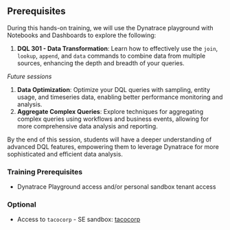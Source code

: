 ## Prerequisites

During this hands-on training, we will use the Dynatrace playground with Notebooks and Dashboards to explore the following:

1. **DQL 301 - Data Transformation**: Learn how to effectively use the `join`, `lookup`, `append`, and `data` commands to combine data from multiple sources, enhancing the depth and breadth of your queries.

*Future sessions*
1.	**Data Optimization**: Optimize your DQL queries with sampling, entity usage, and timeseries data, enabling better performance monitoring and analysis.
2.	**Aggregate Complex Queries**: Explore techniques for aggregating complex queries using workflows and business events, allowing for more comprehensive data analysis and reporting.

By the end of this session, students will have a deeper understanding of advanced DQL features, empowering them to leverage Dynatrace for more sophisticated and efficient data analysis.

### Training Prerequisites

* Dynatrace Playground access and/or personal sandbox tenant access

### Optional
* Access to `tacocorp` - SE sandbox: [tacocorp](https://bwm98081.apps.dynatrace.com/)
